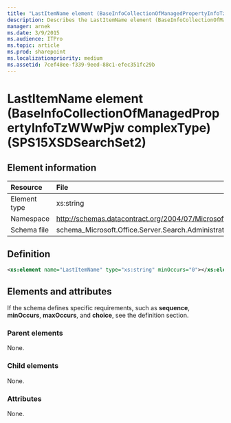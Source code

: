 ```yaml
---
title: "LastItemName element (BaseInfoCollectionOfManagedPropertyInfoTzWWwPjw complexType) (SPS15XSDSearchSet2)"
description: Describes the LastItemName element (BaseInfoCollectionOfManagedPropertyInfoTzWWwPjw complexType) (SPS15XSDSearchSet2) and provides the element information, a definition, and elements and attributes.
manager: arnek
ms.date: 3/9/2015
ms.audience: ITPro
ms.topic: article
ms.prod: sharepoint
ms.localizationpriority: medium
ms.assetid: 7cef48ee-f339-9eed-88c1-efec351fc29b
---
```


# LastItemName element (BaseInfoCollectionOfManagedPropertyInfoTzWWwPjw complexType) (SPS15XSDSearchSet2)

 
  
## Element information

| Resource | File |
|:-----|:-----|
|Element type <br/> |xs:string  <br/> |
|Namespace <br/> |http://schemas.datacontract.org/2004/07/Microsoft.Office.Server.Search.Administration  <br/> |
|Schema file <br/> |schema_Microsoft.Office.Server.Search.Administration.xsd  <br/> |
   
## Definition

```XML
<xs:element name="LastItemName" type="xs:string" minOccurs="0"></xs:element>

```

## Elements and attributes

If the schema defines specific requirements, such as **sequence**, **minOccurs**, **maxOccurs**, and **choice**, see the definition section. 
  
### Parent elements

None.
  
### Child elements

None.
  
### Attributes

None.
  

